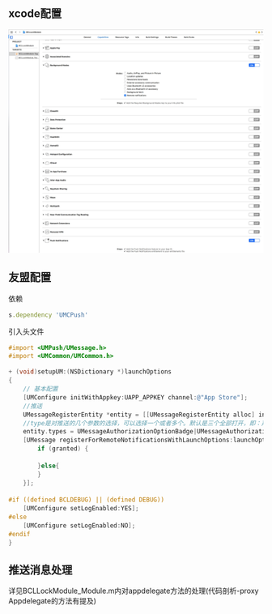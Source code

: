 ## xcode配置

![avatar](images/8.jpg)

## 友盟配置

依赖

``` ruby
s.dependency 'UMCPush'
```

引入头文件

``` objective-c
#import <UMPush/UMessage.h>
#import <UMCommon/UMCommon.h>
```

``` objective-c
+ (void)setupUM:(NSDictionary *)launchOptions
{
    // 基本配置
    [UMConfigure initWithAppkey:UAPP_APPKEY channel:@"App Store"];
    //推送
    UMessageRegisterEntity *entity = [[UMessageRegisterEntity alloc] init];
    //type是对推送的几个参数的选择，可以选择一个或者多个。默认是三个全部打开，即：声音，弹窗，角标
    entity.types = UMessageAuthorizationOptionBadge|UMessageAuthorizationOptionAlert | UMessageAuthorizationOptionSound;
    [UMessage registerForRemoteNotificationsWithLaunchOptions:launchOptions Entity:entity completionHandler:^(BOOL granted, NSError * _Nullable error) {
        if (granted) {
            
        }else{
        }
    }];
    
#if ((defined BCLDEBUG) || (defined DEBUG))
    [UMConfigure setLogEnabled:YES];
#else
    [UMConfigure setLogEnabled:NO];
#endif
}
```

## 推送消息处理

详见BCLLockModule_Module.m内对appdelegate方法的处理(代码剖析-proxy Appdelegate的方法有提及)

<a name="点此" herf="./provider"></a>